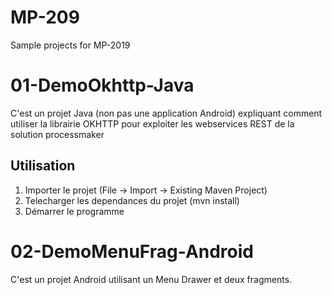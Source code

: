 # MP-209
Sample projects for MP-2019


# 01-DemoOkhttp-Java 
C'est un projet Java (non pas une application Android) expliquant comment utiliser la librairie OKHTTP pour exploiter les webservices REST de la solution processmaker

## Utilisation
1. Importer le projet (File -> Import -> Existing Maven Project)
2. Telecharger les dependances du projet (mvn install)
3. Démarrer le programme



# 02-DemoMenuFrag-Android
C'est un projet Android utilisant un Menu Drawer et deux fragments.